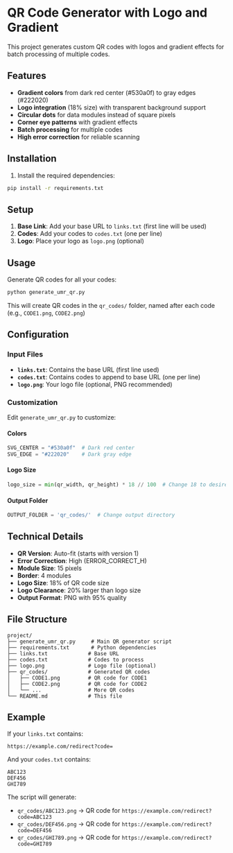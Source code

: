 # QR Code Generator with Logo and Gradient

This project generates custom QR codes with logos and gradient effects for batch processing of multiple codes.

## Features

- **Gradient colors** from dark red center (#530a0f) to gray edges (#222020)
- **Logo integration** (18% size) with transparent background support
- **Circular dots** for data modules instead of square pixels
- **Corner eye patterns** with gradient effects
- **Batch processing** for multiple codes
- **High error correction** for reliable scanning

## Installation

1. Install the required dependencies:
```bash
pip install -r requirements.txt
```

## Setup

1. **Base Link**: Add your base URL to `links.txt` (first line will be used)
2. **Codes**: Add your codes to `codes.txt` (one per line)
3. **Logo**: Place your logo as `logo.png` (optional)

## Usage

Generate QR codes for all your codes:
```bash
python generate_umr_qr.py
```

This will create QR codes in the `qr_codes/` folder, named after each code (e.g., `CODE1.png`, `CODE2.png`)

## Configuration

### Input Files

- **`links.txt`**: Contains the base URL (first line used)
- **`codes.txt`**: Contains codes to append to base URL (one per line)
- **`logo.png`**: Your logo file (optional, PNG recommended)

### Customization

Edit `generate_umr_qr.py` to customize:

#### Colors
```python
SVG_CENTER = "#530a0f"  # Dark red center
SVG_EDGE = "#222020"    # Dark gray edge
```

#### Logo Size
```python
logo_size = min(qr_width, qr_height) * 18 // 100  # Change 18 to desired %
```

#### Output Folder
```python
OUTPUT_FOLDER = 'qr_codes/'  # Change output directory
```

## Technical Details

- **QR Version**: Auto-fit (starts with version 1)
- **Error Correction**: High (ERROR_CORRECT_H)
- **Module Size**: 15 pixels
- **Border**: 4 modules
- **Logo Size**: 18% of QR code size
- **Logo Clearance**: 20% larger than logo size
- **Output Format**: PNG with 95% quality

## File Structure
```
project/
├── generate_umr_qr.py     # Main QR generator script
├── requirements.txt       # Python dependencies
├── links.txt             # Base URL
├── codes.txt             # Codes to process
├── logo.png              # Logo file (optional)
├── qr_codes/             # Generated QR codes
│   ├── CODE1.png         # QR code for CODE1
│   ├── CODE2.png         # QR code for CODE2
│   └── ...               # More QR codes
└── README.md             # This file
```

## Example

If your `links.txt` contains:
```
https://example.com/redirect?code=
```

And your `codes.txt` contains:
```
ABC123
DEF456
GHI789
```

The script will generate:
- `qr_codes/ABC123.png` → QR code for `https://example.com/redirect?code=ABC123`
- `qr_codes/DEF456.png` → QR code for `https://example.com/redirect?code=DEF456`
- `qr_codes/GHI789.png` → QR code for `https://example.com/redirect?code=GHI789`